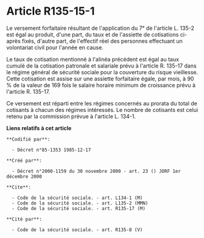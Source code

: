 # Article R135-15-1

Le versement forfaitaire résultant de l'application du 7° de l'article L. 135-2 est égal au produit, d'une part, du taux et
de l'assiette de cotisations ci-après fixés, d'autre part, de l'effectif réel des personnes effectuant un volontariat civil
pour l'année en cause.

Le taux de cotisation mentionné à l'alinéa précédent est égal au taux cumulé de la cotisation patronale et salariale prévu à
l'article R. 135-17 dans le régime général de sécurité sociale pour la couverture du risque vieillesse. Cette cotisation est
assise sur une assiette forfaitaire égale, par mois, à 90 % de la valeur de 169 fois le salaire horaire minimum de croissance
prévu à l'article R. 135-17.

Ce versement est réparti entre les régimes concernés au prorata du total de cotisants à chacun des régimes intéressés. Le
nombre de cotisants est celui retenu par la commission prévue à l'article L. 134-1.

**Liens relatifs à cet article**

	**Codifié par**:

	  - Décret n°85-1353 1985-12-17

	**Créé par**:

	  - Décret n°2000-1159 du 30 novembre 2000 - art. 23 () JORF 1er décembre 2000

	**Cite**:

	  - Code de la sécurité sociale. - art. L134-1 (M)
	  - Code de la sécurité sociale. - art. L135-2 (MMN)
	  - Code de la sécurité sociale. - art. R135-17 (M)

	**Cité par**:

	  - Code de la sécurité sociale. - art. R135-8 (V)
